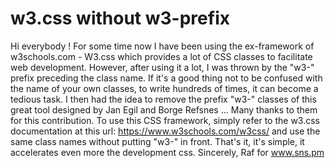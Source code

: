 # w3.css without w3-prefix

Hi everybody !
For some time now I have been using the ex-framework of w3schools.com - W3.css which provides a lot of CSS classes to facilitate web development. 
However, after using it a lot, I was thrown by the "w3-" prefix preceding the class name. If it's a good thing not to be confused with the name of your own classes, to write hundreds of times, it can become a tedious task. I then had the idea to remove the prefix "w3-" classes of this great tool designed by Jan Egil and Borge Refsnes ... Many thanks to them for this contribution. To use this CSS framework, simply refer to the w3.css documentation at this url: https://www.w3schools.com/w3css/
and use the same class names without putting "w3-" in front. That's it, it's simple, it accelerates even more the development css. Sincerely, Raf for www.sns.pm
